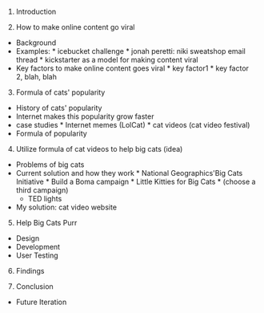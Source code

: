 1. Introduction
  
2. How to make online content go viral
 * Background
 * Examples:
   		* icebucket challenge
    	* jonah peretti: niki sweatshop email thread
    	* kickstarter as a model for making content viral
 * Key factors to make online content goes viral
 		* key factor1
 		* key factor 2, blah, blah

3. Formula of cats' popularity
  * History of cats' popularity
  * Internet makes this popularity grow faster
  * case studies
    	* Internet memes (LolCat)
    	* cat videos (cat video festival)
  * Formula of popularity

4. Utilize formula of cat videos to help big cats (idea)
  * Problems of big cats
  * Current solution and how they work
    	* National Geographics'Big Cats Initiative
    		* Build a Boma campaign
    		* Little Kitties for Big Cats
    		* (choose a third campaign)
    * TED lights
  * My solution: cat video website

5. Help Big Cats Purr
 *  Design
 *  Development
 *  User Testing

6. Findings
 
7. Conclusion
 * Future Iteration
